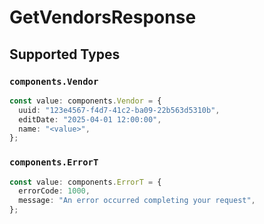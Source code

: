 # GetVendorsResponse


## Supported Types

### `components.Vendor`

```typescript
const value: components.Vendor = {
  uuid: "123e4567-f4d7-41c2-ba09-22b563d5310b",
  editDate: "2025-04-01 12:00:00",
  name: "<value>",
};
```

### `components.ErrorT`

```typescript
const value: components.ErrorT = {
  errorCode: 1000,
  message: "An error occurred completing your request",
};
```

